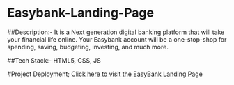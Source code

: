 # Easybank-Landing-Page

##Description:- 
It is a Next generation digital banking platform that will take your financial life online. Your Easybank account
will be a one-stop-shop for spending, saving, budgeting, investing, and much more.

##Tech Stack:-
HTML5, CSS, JS


#Project Deployment;
[Click here to visit the EasyBank Landing Page](https://easybank-landing-page-cyan-two.vercel.app/)




